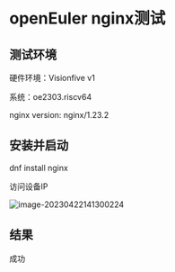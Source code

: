 # openEuler nginx测试



## 测试环境



硬件环境：Visionfive v1

系统：oe2303.riscv64

nginx version: nginx/1.23.2


## 安装并启动

dnf install nginx

访问设备IP



![image-20230422141300224](image-20230422141300224.png)







## 结果

成功